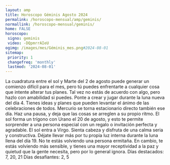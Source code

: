 ```yaml
---
layout: amp
title: Horoscopo Géminis Agosto 2024 
permalink: /horoscopo-mensual/amp/geminis/
normallink: /horoscopo-mensual/geminis/
home: FALSE
horoscopo:
 signo: geminis
 video: -DQpmrrAIeU
ogimg: /images/mes/Géminis_mes.png#2024-08-01
sitemap:
 priority: 1
 changefreq: 'monthly'
 lastmod: '2024-08-01'
---
```



La cuadratura entre el sol y Marte del 2 de agosto puede generar un comienzo difícil para el mes, pero tú puedes enfrentarte a cualquier cosa que intente alterar tus planes. Tal vez no estás de acuerdo con algo, pero hazlo con amabilidad si puedes. 
Ponte a crear y jugar durante la luna nueva del día 4. Tienes ideas y planes que pueden levantar el ánimo de las celebraciones de todos. Mercurio se torna estacionario directo también ese día. Haz una pausa, y deja que las cosas se arreglen a su propio ritmo. 
El sol forma un trígono con Urano el 20 de agosto, y esto te permite sorprender a una persona especial con un regalo o invitación perfecta y agradable. El sol entra a Virgo. Sienta cabeza y disfruta de una calma seria y constructiva. 
Déjate llevar más por tu propia luz interna durante la luna llena del día 19. No te estás volviendo una persona ermitaña. En cambio, te estás volviendo más sensible, y tienes una mayor receptividad a la paz y quietud que la gente necesita, pero por lo general ignora. 
Días destacados: 7, 20, 21
Días desafiantes: 2, 5